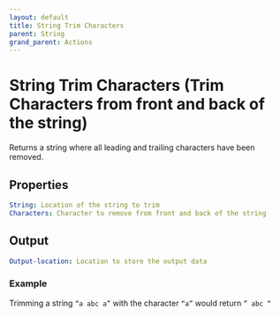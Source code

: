 ```yaml
---
layout: default
title: String Trim Characters
parent: String
grand_parent: Actions
---
```

# String Trim Characters (Trim Characters from front and back of the string)
Returns a string where all leading and trailing characters have been removed.

## Properties
```yaml
String: Location of the string to trim
Characters: Character to remove from front and back of the string
```

## Output
```yaml
Output-location: Location to store the output data
```

### Example
Trimming a string `“a abc a”` with the character `“a”` would return `” abc “`
